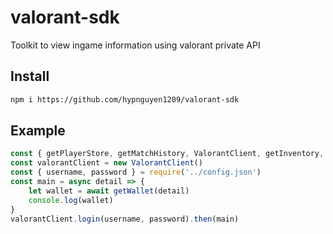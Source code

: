 # valorant-sdk

Toolkit to view ingame information using valorant private API

## Install

```bash
npm i https://github.com/hypnguyen1209/valorant-sdk
```

## Example

```js
const { getPlayerStore, getMatchHistory, ValorantClient, getInventory, getWallet } = require('valorant-sdk')
const valorantClient = new ValorantClient()
const { username, password } = require('../config.json')
const main = async detail => {
    let wallet = await getWallet(detail)
    console.log(wallet)
}
valorantClient.login(username, password).then(main)
```